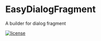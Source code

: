 # EasyDialogFragment

A builder for dialog fragment

[![license](https://img.shields.io/github/license/mashape/apistatus.svg)](https://github.com/RayHuangDev/EasyDialogFragment/blob/master/LICENSE)
